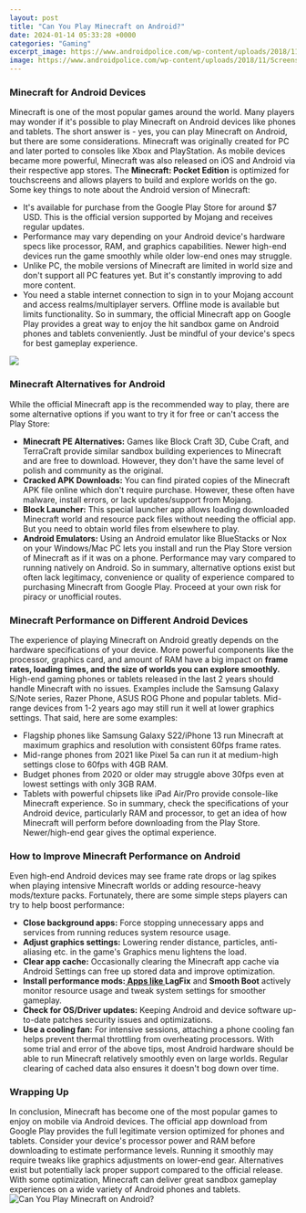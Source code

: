 ```yaml
---
layout: post
title: "Can You Play Minecraft on Android?"
date: 2024-01-14 05:33:28 +0000
categories: "Gaming"
excerpt_image: https://www.androidpolice.com/wp-content/uploads/2018/11/Screenshot_20181115-112433_Minecraft-Trial-1.jpg
image: https://www.androidpolice.com/wp-content/uploads/2018/11/Screenshot_20181115-112433_Minecraft-Trial-1.jpg
---
```


### Minecraft for Android Devices
Minecraft is one of the most popular games around the world. Many players may wonder if it's possible to play Minecraft on Android devices like phones and tablets. The short answer is - yes, you can play Minecraft on Android, but there are some considerations. 
Minecraft was originally created for PC and later ported to consoles like Xbox and PlayStation. As mobile devices became more powerful, Minecraft was also released on iOS and Android via their respective app stores. The **Minecraft: Pocket Edition** is optimized for touchscreens and allows players to build and explore worlds on the go. 
Some key things to note about the Android version of Minecraft:
- It's available for purchase from the Google Play Store for around $7 USD. This is the official version supported by Mojang and receives regular updates.
- Performance may vary depending on your Android device's hardware specs like processor, RAM, and graphics capabilities. Newer high-end devices run the game smoothly while older low-end ones may struggle.
- Unlike PC, the mobile versions of Minecraft are limited in world size and don't support all PC features yet. But it's constantly improving to add more content.
- You need a stable internet connection to sign in to your Mojang account and access realms/multiplayer servers. Offline mode is available but limits functionality.
So in summary, the official Minecraft app on Google Play provides a great way to enjoy the hit sandbox game on Android phones and tablets conveniently. Just be mindful of your device's specs for best gameplay experience.

![](https://img.gurugamer.com/resize/740x-/2021/03/11/minecraft-java-edition-on-android-40a8.jpg)
### Minecraft Alternatives for Android
While the official Minecraft app is the recommended way to play, there are some alternative options if you want to try it for free or can't access the Play Store:
- **Minecraft PE Alternatives:** Games like Block Craft 3D, Cube Craft, and TerraCraft provide similar sandbox building experiences to Minecraft and are free to download. However, they don't have the same level of polish and community as the original.
- **Cracked APK Downloads:** You can find pirated copies of the Minecraft APK file online which don't require purchase. However, these often have malware, install errors, or lack updates/support from Mojang. 
- **Block Launcher:** This special launcher app allows loading downloaded Minecraft world and resource pack files without needing the official app. But you need to obtain world files from elsewhere to play. 
- **Android Emulators:** Using an Android emulator like BlueStacks or Nox on your Windows/Mac PC lets you install and run the Play Store version of Minecraft as if it was on a phone. Performance may vary compared to running natively on Android.
So in summary, alternative options exist but often lack legitimacy, convenience or quality of experience compared to purchasing Minecraft from Google Play. Proceed at your own risk for piracy or unofficial routes.
### Minecraft Performance on Different Android Devices
The experience of playing Minecraft on Android greatly depends on the hardware specifications of your device. More powerful components like the processor, graphics card, and amount of RAM have a big impact on **frame rates, loading times, and the size of worlds you can explore smoothly.**
High-end gaming phones or tablets released in the last 2 years should handle Minecraft with no issues. Examples include the Samsung Galaxy S/Note series, Razer Phone, ASUS ROG Phone and popular tablets. Mid-range devices from 1-2 years ago may still run it well at lower graphics settings.
That said, here are some examples:
- Flagship phones like Samsung Galaxy S22/iPhone 13 run Minecraft at maximum graphics and resolution with consistent 60fps frame rates.
- Mid-range phones from 2021 like Pixel 5a can run it at medium-high settings close to 60fps with 4GB RAM. 
- Budget phones from 2020 or older may struggle above 30fps even at lowest settings with only 3GB RAM. 
- Tablets with powerful chipsets like iPad Air/Pro provide console-like Minecraft experience. 
So in summary, check the specifications of your Android device, particularly RAM and processor, to get an idea of how Minecraft will perform before downloading from the Play Store. Newer/high-end gear gives the optimal experience.
### How to Improve Minecraft Performance on Android
Even high-end Android devices may see frame rate drops or lag spikes when playing intensive Minecraft worlds or adding resource-heavy mods/texture packs. Fortunately, there are some simple steps players can try to help boost performance:
- **Close background apps:** Force stopping unnecessary apps and services from running reduces system resource usage.
- **Adjust graphics settings:** Lowering render distance, particles, anti-aliasing etc. in the game's Graphics menu lightens the load. 
- **Clear app cache:** Occasionally clearing the Minecraft app cache via Android Settings can free up stored data and improve optimization. 
- **Install performance mods:[ Apps like ](https://store.fi.io.vn/cute-axolotl-funny-i-axolotl-questions-salamander-265/men&)LagFix** and **Smooth Boot** actively monitor resource usage and tweak system settings for smoother gameplay.
- **Check for OS/Driver updates:** Keeping Android and device software up-to-date patches security issues and optimizations.
- **Use a cooling fan:** For intensive sessions, attaching a phone cooling fan helps prevent thermal throttling from overheating processors.
With some trial and error of the above tips, most Android hardware should be able to run Minecraft relatively smoothly even on large worlds. Regular clearing of cached data also ensures it doesn't bog down over time.
### Wrapping Up
In conclusion, Minecraft has become one of the most popular games to enjoy on mobile via Android devices. The official app download from Google Play provides the full legitimate version optimized for phones and tablets. Consider your device's processor power and RAM before downloading to estimate performance levels. Running it smoothly may require tweaks like graphics adjustments on lower-end gear. Alternatives exist but potentially lack proper support compared to the official release. With some optimization, Minecraft can deliver great sandbox gameplay experiences on a wide variety of Android phones and tablets.
![Can You Play Minecraft on Android?](https://www.androidpolice.com/wp-content/uploads/2018/11/Screenshot_20181115-112433_Minecraft-Trial-1.jpg)